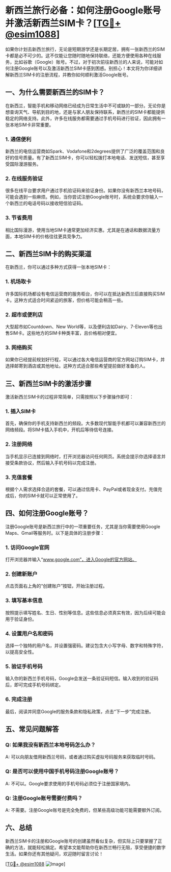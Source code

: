 # 新西兰旅行必备：如何注册Google账号并激活新西兰SIM卡？[[TG💪+ @esim1088](https://t.me/s/esim1088)]

如果你计划去新西兰旅行，无论是短期游学还是长期定居，拥有一张新西兰的SIM卡都是必不可少的。这不仅能让您随时随地保持联络，还能方便使用各种在线服务，比如谷歌（Google）账号。不过，对于初次前往新西兰的人来说，可能对如何注册Google账号以及激活新西兰SIM卡感到困惑。别担心！本文将为你详细讲解新西兰SIM卡的注册流程，并教你如何顺利激活Google账号。

## 一、为什么需要新西兰的SIM卡？

在新西兰，智能手机和移动网络已经成为日常生活中不可或缺的一部分。无论你是想查询天气、导航到目的地，还是与家人朋友保持联系，新西兰的SIM卡都能提供稳定的网络支持。此外，许多在线服务都需要通过手机号码进行验证，因此拥有一张本地SIM卡非常重要。

### 1. 通信便利
新西兰的电信运营商如Spark、Vodafone和2degrees提供了广泛的覆盖范围和良好的信号质量。有了新西兰SIM卡，你可以轻松拨打本地电话、发送短信，甚至享受国际漫游服务。

### 2. 在线服务验证
很多在线平台要求用户通过手机验证码来验证身份。如果你没有新西兰本地号码，可能会遇到一些麻烦。例如，当你尝试注册Google账号时，系统会要求你输入一个新西兰的电话号码以接收短信验证码。

### 3. 节省费用
相比国际漫游，使用当地SIM卡通常更加经济实惠。尤其是在通话和数据流量方面，本地SIM卡的价格往往更具竞争力。

## 二、新西兰SIM卡的购买渠道

在新西兰，你可以通过多种方式获得一张本地SIM卡：

### 1. 机场取卡
许多国际机场都设有电信运营商的服务柜台，你可以在抵达新西兰后直接购买SIM卡。这种方式适合时间紧迫的旅客，但价格可能会稍高一些。

### 2. 超市或便利店
大型超市如Countdown、New World等，以及便利店如Dairy、7-Eleven等也出售SIM卡。这些地方的SIM卡种类丰富，且价格相对便宜。

### 3. 网络购买
如果你已经提前规划好行程，可以通过各大电信运营商的官方网站订购SIM卡，并选择邮寄到酒店或其他地址。这种方式适合那些希望提前做好准备的人。

## 三、新西兰SIM卡的激活步骤

激活新西兰SIM卡的过程非常简单，只需按照以下步骤操作即可：

### 1. 插入SIM卡
首先，确保你的手机支持新西兰的频段。大多数现代智能手机都可以兼容新西兰的网络频段。将SIM卡插入手机中，开机后等待信号连接。

### 2. 注册网络
当手机显示已连接到网络时，打开浏览器访问任何网页。系统会提示你选择语言并接受条款协议，然后输入手机号码以完成注册。

### 3. 充值套餐
根据个人需求选择合适的套餐，可以通过信用卡、PayPal或者现金支付。充值完成后，你的SIM卡就可以正常使用了。

## 四、如何注册Google账号？

注册Google账号是新西兰旅行中的一项重要任务，尤其是当你需要使用Google Maps、Gmail等服务时。以下是具体的注册步骤：

### 1. 访问Google官网
打开浏览器并输入“www.google.com”，进入Google的官方网站。

### 2. 创建新账户
点击页面右上角的“创建账户”按钮，开始注册过程。

### 3. 填写基本信息
按照提示填写姓名、生日、性别等信息。这些信息必须真实有效，因为后续可能会用于验证身份。

### 4. 设置用户名和密码
选择一个独特的用户名，并设置强密码。建议包含大小写字母、数字和特殊字符，以提高安全性。

### 5. 验证手机号码
输入你的新西兰手机号码，Google会发送一条验证码短信。输入收到的验证码后，即可完成手机号码绑定。

### 6. 完成注册
最后，阅读并同意Google的服务条款和隐私政策，点击“下一步”完成注册。

## 五、常见问题解答

### Q: 如果我没有新西兰本地号码怎么办？
A: 可以向朋友借用新西兰号码，或者通过购买虚拟号码服务来获取临时号码。

### Q: 是否可以使用中国手机号码注册Google账号？
A: 不可以。Google要求使用的手机号码必须位于注册国家境内。

### Q: 注册Google账号需要付费吗？
A: 不需要。注册Google账号是完全免费的，但某些高级功能可能需要额外订阅。

## 六、总结

新西兰SIM卡的注册和Google账号的创建虽然看似复杂，但实际上只要掌握了正确的方法，就能轻松搞定。希望本文能帮助你在新西兰畅行无阻，享受便捷的数字生活。如果你还有其他疑问，欢迎随时留言讨论！

[[TG💪+ @esim1088](https://t.me/s/esim1088) ![Image](https://i.postimg.cc/4NQfJmqS/Snipaste-2025-05-13-00-14-12.png)]